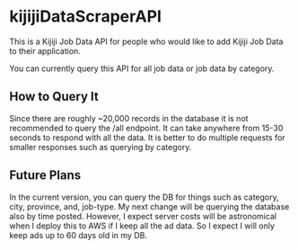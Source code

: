 # kijijiDataScraperAPI
This is a Kijiji Job Data API for people who would like to add Kijiji Job Data to their application.

You can currently query this API for all job data or job data by category.

 ## How to Query It

 Since there are roughly ~20,000 records in the database it is not recommended to query the /all endpoint. It can take anywhere from 15-30 seconds to respond with all the data. It is better to do multiple requests for smaller responses such as querying by category. 


## Future Plans

In the current version, you can query the DB for things such as category, city, province, and, job-type. My next change will be querying the database also by time posted. However, I expect server costs will be astronomical when I deploy this to AWS if I keep all the ad data. So I expect I will only keep ads up to 60 days old in my DB.
